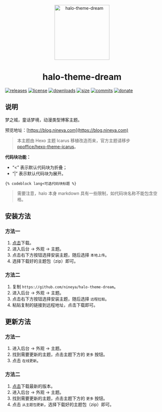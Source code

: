 <p align="center">
<img src="https://cdn.jsdelivr.net/gh/nineya/halo-theme-dream/screenshot.png" alt="halo-theme-dream" width="180">
<h1 align="center">halo-theme-dream</h1>
</p>


[![releases](https://img.shields.io/github/release/nineya/halo-theme-dream.svg?style=flat-square)](https://github.com/nineya/halo-theme-dream/releases)
[![license](https://img.shields.io/github/license/nineya/halo-theme-dream?style=flat-square)](https://github.com/nineya/halo-theme-dream/blob/master/LICENSE)
[![downloads](https://img.shields.io/github/downloads/nineya/halo-theme-dream/total.svg?style=flat-square)](https://github.com/nineya/halo-theme-dream/releases)
[![size](https://img.shields.io/github/languages/code-size/nineya/halo-theme-dream?style=flat-square)](https://github.com/nineya/halo-theme-dream/releases)
[![commits](https://img.shields.io/github/last-commit/nineya/halo-theme-dream.svg?style=flat-square)](https://github.com/nineya/halo-theme-dream/commits)
[![donate](https://img.shields.io/badge/$-donate-ff69b4.svg?style=flat-square)](https://github.com/nineya/halo-theme-dream#donate)


## 说明

梦之城，童话梦境，动漫类型博客主题。

预览地址：[https://blog.nineya.com](https://blog.nineya.com)

> 本主题由 Hexo 主题 Icarus 移植改造而来，官方主题请移步 [ppoffice/hexo-theme-icarus](https://github.com/ppoffice/hexo-theme-icarus)。

**代码块功能：**

- “<” 表示默认代码块为折叠；
- “|” 表示默认代码块为展开。

```
{% codeblock lang<可选代码块标题 %}
```

> 需要注意，halo 本身 markdown 具有一些限制，如代码块名称不能包含空格。


## 安装方法

### 方法一

1. [点击](https://github.com/nineya/halo-theme-dream/archive/master.zip)下载。
2. 进入后台 -> 外观 -> 主题。
3. 点击右下方按钮选择安装主题，随后选择 `本地上传`。
4. 选择下载好的主题包（zip）即可。

### 方法二

1. 复制 `https://github.com/nineya/halo-theme-dream`。
2. 进入后台 -> 外观 -> 主题。
3. 点击右下方按钮选择安装主题，随后选择 `远程拉取`。
4. 粘贴复制的链接到远程地址，点击下载即可。

## 更新方法

### 方法一

1. 进入后台 -> 外观 -> 主题。
2. 找到需要更新的主题，点击主题下方的 `更多` 按钮。
3. 点击 `在线更新`。

### 方法二

1. [点击](https://github.com/nineya/halo-theme-dream/archive/master.zip)下载最新的版本。
2. 进入后台 -> 外观 -> 主题。
3. 找到需要更新的主题，点击主题下方的 `更多` 按钮。
4. 点击 `从主题包更新`，选择下载好的主题包（zip）即可。
